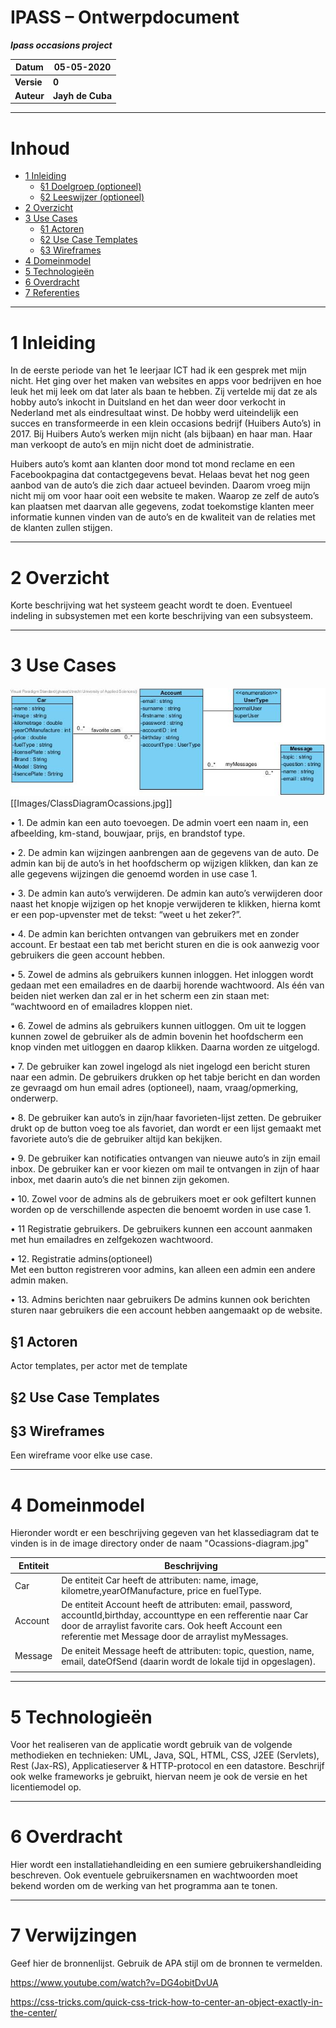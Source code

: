 IPASS – Ontwerpdocument
=======================

***Ipass occasions project***

| Datum      | 05-05-2020 |
|------------|------------|
| __Versie__ | __0__      |
| __Auteur__ | __Jayh de Cuba__   |

---

# Inhoud
 - [1 Inleiding](#1-inleiding)
   - [§1 Doelgroep (optioneel)](#§1-doelgroep-(optioneel))
   - [§2 Leeswijzer (optioneel)](#§2-leeswijzer-(optioneel))
 - [2 Overzicht](#2-overzicht)
 - [3 Use Cases](#3-use-cases)
   - [§1 Actoren](#§1-actoren)
   - [§2 Use Case Templates](#§2-use-case-templates)
   - [§3 Wireframes](#§3-wireframes)
 - [4 Domeinmodel](#4-domeinmodel)
 - [5 Technologieën](#5-technologieën)
 - [6 Overdracht](#6-overdracht)
 - [7 Referenties](#7-referenties)

---

# 1 Inleiding
In de eerste periode van het 1e leerjaar ICT had ik een gesprek met mijn nicht. Het ging over het maken van websites en apps voor bedrijven en hoe leuk het mij leek om dat later als baan te hebben. Zij vertelde mij dat ze als hobby auto’s inkocht in Duitsland en het dan weer door verkocht in Nederland met als eindresultaat winst. De hobby werd uiteindelijk  een succes en transformeerde in een klein occasions bedrijf (Huibers Auto’s) in 2017. Bij Huibers Auto’s werken mijn nicht (als bijbaan) en haar man. Haar man verkoopt de auto’s en mijn nicht doet de administratie. 

Huibers auto’s komt aan klanten door mond tot mond reclame en een Facebookpagina dat contactgegevens bevat. Helaas bevat het nog geen aanbod van de auto’s die zich daar actueel bevinden. Daarom vroeg mijn nicht mij om voor haar ooit een website te maken. 
Waarop ze zelf de auto’s kan plaatsen met daarvan alle gegevens, zodat toekomstige klanten meer informatie kunnen vinden van de auto’s  en de kwaliteit van de relaties met de klanten zullen stijgen. 


---

# 2 Overzicht
Korte beschrijving wat het systeem geacht wordt te doen. Eventueel indeling in subsystemen met een korte beschrijving van een subsysteem.

---

# 3 Use Cases

![GitHub Logo](https://raw.githubusercontent.com/jayh475/IPASS_Project_Occasions/master/IPASS_Project_Occasions/Images/ClassDiagramOcassions.jpg?token=ANT36TQKUGC4QY5PEFFRAOC6YT7SY)
[[Images/ClassDiagramOcassions.jpg]]


•	1. De admin kan een auto toevoegen. 
De admin voert een naam in, een afbeelding, km-stand, bouwjaar, prijs, en brandstof type. 

•	2. De admin kan  wijzingen aanbrengen aan de gegevens van de auto.
De admin kan bij de auto’s in het hoofdscherm op wijzigen klikken, dan kan ze alle gegevens wijzingen die genoemd worden in use case 1. 

•	3. De admin kan auto’s verwijderen.
De admin kan auto’s verwijderen door naast het knopje wijzigen op het knopje verwijderen te klikken, hierna komt er een pop-upvenster met de tekst: “weet u het zeker?”. 

•	4. De admin kan berichten ontvangen van gebruikers  met en zonder account.
Er bestaat een tab met bericht sturen en die is ook aanwezig voor gebruikers die geen account hebben. 

•	5. Zowel de admins als gebruikers kunnen inloggen. 
Het inloggen wordt gedaan met een emailadres en de daarbij horende wachtwoord. Als één van beiden niet werken dan zal er in het scherm een zin staan met: “wachtwoord en of emailadres kloppen niet. 

•	6. Zowel de admins als gebruikers kunnen uitloggen. 
Om uit te loggen kunnen zowel de gebruiker als de admin bovenin het hoofdscherm een knop vinden met uitloggen en daarop klikken. Daarna worden ze uitgelogd. 

•	7. De gebruiker kan zowel ingelogd als niet ingelogd  een bericht sturen naar een admin. 
De gebruikers drukken op het tabje bericht en dan worden ze gevraagd om hun email adres (optioneel), naam, vraag/opmerking, onderwerp. 

•	8. De gebruiker kan auto’s in zijn/haar favorieten-lijst zetten. 
De gebruiker drukt op de button voeg toe als favoriet, dan wordt er een lijst gemaakt met favoriete auto’s die de gebruiker altijd kan bekijken.

•	9. De gebruiker kan notificaties ontvangen van nieuwe auto’s in zijn email inbox. 
De gebruiker kan er voor kiezen om mail te ontvangen in zijn of haar inbox, met daarin auto’s die net binnen zijn gekomen. 

•	10. Zowel voor de admins als de gebruikers moet er ook gefiltert kunnen worden op de verschillende aspecten die benoemt worden in use case 1. 

•	11 Registratie gebruikers. 
De gebruikers kunnen een account aanmaken met hun emailadres en zelfgekozen wachtwoord. 

•	12. Registratie admins(optioneel)  
Met een button registreren voor admins, kan alleen een admin een andere admin maken. 

•	13. Admins berichten naar gebruikers
De admins kunnen ook berichten sturen naar gebruikers die een account hebben aangemaakt op de website. 



## §1 Actoren
Actor templates, per actor met de template 

## §2 Use Case Templates


## §3 Wireframes
Een wireframe voor elke use case.

---

# 4 Domeinmodel
Hieronder wordt er een beschrijving gegeven van het klassediagram dat te vinden is in de image directory onder de naam "Ocassions-diagram.jpg"


| Entiteit | Beschrijving |
|----------|--------------|
|  Car    |    De entiteit Car heeft de attributen: name, image, kilometre,yearOfManufacture, price en fuelType. |
| Account  |     De entiteit Account heeft de attributen: email, password, accountId,birthday, accounttype en een refferentie naar Car door de arraylist favorite cars. Ook heeft Account een referentie met Message door de arraylist myMessages.     |
|  Message  |    De eniteit Message heeft de attributen: topic, question, name, email, dateOfSend (daarin wordt de lokale tijd in opgeslagen).      |
|           |         |


---

# 5 Technologieën
Voor het realiseren van de applicatie wordt gebruik van de volgende methodieken en technieken: UML, Java, SQL, HTML, CSS, J2EE (Servlets), Rest (Jax-RS), Applicatieserver 
& HTTP-protocol en een datastore. Beschrijf ook welke frameworks je gebruikt, hiervan neem je ook de versie en het licentiemodel op.

---

# 6 Overdracht
Hier wordt een installatiehandleiding en een sumiere gebruikershandleiding beschreven. Ook eventuele gebruikersnamen en wachtwoorden moet bekend worden om de werking van het programma aan te tonen.

---

# 7 Verwijzingen
Geef hier de bronnenlijst. Gebruik de APA stijl om de bronnen te vermelden.

https://www.youtube.com/watch?v=DG4obitDvUA

https://css-tricks.com/quick-css-trick-how-to-center-an-object-exactly-in-the-center/